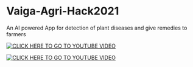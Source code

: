 # Vaiga-Agri-Hack2021
An AI powered App for detection of plant diseases and give remedies to farmers

[![CLICK HERE TO GO TO YOUTUBE VIDEO](https://img.youtube.com/vi/_w6eVATg4Gg/0.jpg)](https://www.youtube.com/watch?v=_w6eVATg4Gg)

[![CLICK HERE TO GO TO YOUTUBE VIDEO](https://img.youtube.com/vi/P6J6GEZh9_c/0.jpg)](https://www.youtube.com/watch?v=P6J6GEZh9_c)


